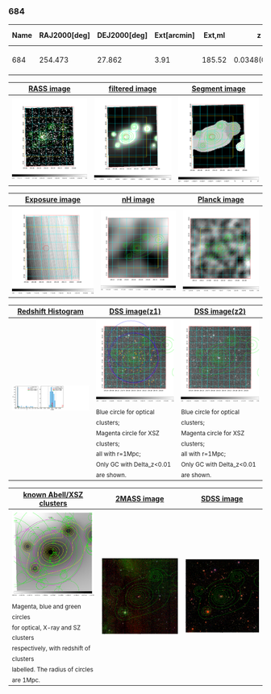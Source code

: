 <div STYLE="page-break-after: always;"></div>

### 684

|Name|RAJ2000[deg]|DEJ2000[deg] |Ext[arcmin]| Ext,ml | z | z_src| C|GC(XSZ,Delta_z<0.01)| GC(OPT,Delta_z<0.01)|GC| R_sig[arcmin] | R500[arcmin] | R500[Mpc]| CRsig[c/s] | CR500[c/s] |L500[1E44 erg/s]|F500[1E-12 erg/s/cm^2]| M500[1E14 Msun]|Tx[keV]|Cnt_sig|Beta|Rc[arcmin]|Comment|Alias|
|---|---|---|---|---|---|------|---|--------|---------|----------|---|---|---|---|---|---|---|---|---|---|---|---|---|---|
|684| 254.473| 27.862| 3.91| 185.52| 0.0348(0.005)| z1, z_xsz| B| MCXC| N, W| F20, MCXC, N, W| 21.244| 16.048| 0.667| 0.368(0.034)| 0.354(0.033)| 0.162(0.010)| 5.770(0.347)| 0.87(0.03)| 1.99(0.04)| 318.7| 0.577(-0.035+0.044)| 4.424(-0.600+0.711)| -| k470|

|[RASS image](../image/684/684_img.pdf)|[filtered image](../image/684/684_fil.pdf)|[Segment image](../image/684/684_seg.pdf)|
|-------------------|--------------------|-------------------|
| <img src="../image/684/684_img.png" width="300">  | <img src="../image/684/684_fil.png" width="300">   | <img src="../image/684/684_seg.png" width="300">  |

|[Exposure image](../image/684/684_mex.pdf)| [nH image](../image/684/684_nh.pdf)| [Planck image](../image/684/684_p.pdf)|
|-------------------|--------------------|-------------------|
|<img src="../image/684/684_mex.png" width="300">   | <img src="../image/684/684_nh.png" width="300">    | <img src="../image/684/684_p.png" width="300"> |

|[Redshift Histogram](../image/684/684_zg.pdf) | [DSS image(z1)](../image/684/684_dss_z1.pdf)      |  [DSS image(z2)](../image/684/684_dss_z2.pdf)    |
|-------------------|--------------------|-------------------|
|<img src="../image/684/684_zg.png" width="300"> |<img src="../image/684/684_dss_z1.png" width="300"> <sub><br>Blue circle for optical clusters; <br>Magenta circle for XSZ clusters; <br>all with r=1Mpc; <br>Only GC with Delta_z<0.01 are shown. </sub>| <img src="../image/684/684_dss_z2.png" width="300"><sub><br>Blue circle for optical clusters; <br>Magenta circle for XSZ clusters; <br>all with r=1Mpc; <br>Only GC with Delta_z<0.01 are shown. </sub> |

|[known Abell/XSZ clusters](../image/684/684_gc.pdf) | [2MASS image](../image/684/684_2mass.pdf)      |[SDSS image](../image/684/684_sdss.pdf)   |
|-------------------|-------------------|-------------------|
|<img src=../image/684/684_gc.png width="300"> <br><sub>Magenta, blue and green circles <br>for optical, X-ray and SZ clusters <br>respectively, with redshift of clusters <br>labelled. The radius of circles <br>are 1Mpc.</sub>|<img src="../image/684/684_2mass.png" width="300">  | <img src="../image/684/684_sdss.png" width="300">  |




